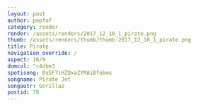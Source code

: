 ```yaml
---
layout: post
author: pepfof
category: render
render: /assets/renders/2017_12_10_1_pirate.png
thumb: /assets/renders/thumb/thumb-2017_12_10_1_pirate.png
title: Pirate
navigation_override: /
aspect: 16/9
domcol: ^c4dbe3
spotisong: 0xSF7iHZQxaZYMAiBfobms
songname: Pirate Jet
songautr: Gorillaz
postid: 78
---
```


<!--USER BEGIN 1-->

<!--USER END 1-->

<!--more-->
<!--USER BEGIN 2-->

<!--USER END 2-->

